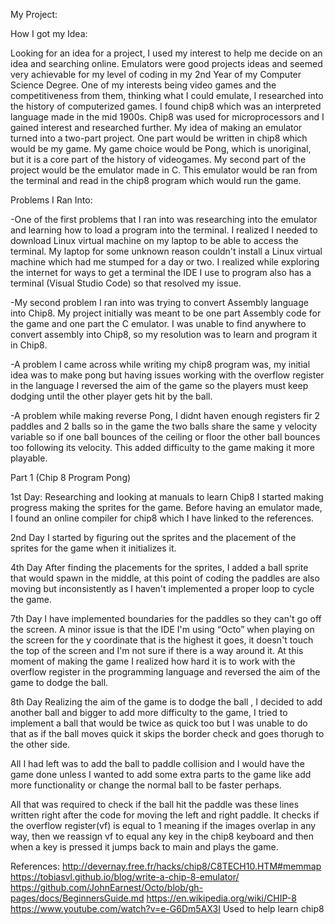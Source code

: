 My Project: 

How I got my Idea: 

Looking for an idea for a project, I used my interest to help me decide on an idea and searching online. 
Emulators were good projects ideas and seemed very achievable for my level of coding in my 2nd Year of my Computer Science Degree.
One of my interests being video games and the competitiveness from them, thinking what I could emulate, I researched into the history of computerized games. 
I found chip8 which was an interpreted language made in the mid 1900s. Chip8 was used for microprocessors and I gained interest and researched further.
My idea of making an emulator turned into a two-part project. One part would be written in chip8 which would be my game.
My game choice would be Pong, which is unoriginal, but it is a core part of the history of videogames. 
My second part of the project would be the emulator made in C. This emulator would be ran from the terminal and read in the chip8 program which would run the game. 

 

Problems I Ran Into: 

-One of the first problems that I ran into was researching into the emulator and learning how to load a program into the terminal. 
  I realized I needed to download Linux virtual machine on my laptop to be able to access the terminal. 
  My laptop for some unknown reason couldn't install a Linux virtual machine which had me stumped for a day or two.
  I realized while exploring the internet for ways to get a terminal the IDE I use to program also has a terminal (Visual Studio Code) so that resolved my issue. 

-My second problem I ran into was trying to convert Assembly language into Chip8. My project initially was meant to be one part
  Assembly code for the game and one part the C emulator. I was unable to find anywhere to convert assembly into Chip8, 
  so my resolution was to learn and program it in Chip8. 

-A problem I came across while writing my chip8 program was, my initial idea was to make pong but having issues working 
  with the overflow register in the language I reversed the aim of the game so the players must keep dodging until the other player gets hit by the ball. 

-A problem while making reverse Pong, I didnt haven enough registers fir 2 paddles and 2 balls so in the game the two balls 
  share the same y velocity variable so if one ball bounces of the ceiling or floor the other ball bounces too following its velocity. 
  This added difficulty to the game making it more playable. 

 

Part 1 (Chip 8 Program Pong) 

1st Day:
Researching and looking at manuals to learn Chip8 I started making progress making the sprites for the game. Before having an emulator made, 
I found an online compiler for chip8 which I have linked to the references. 

2nd Day
I started by figuring out the sprites and the placement of the sprites for the game when it initializes it. 

 

4th Day
After finding the placements for the sprites, I added a ball sprite that would spawn in the middle, at this point of coding the paddles are also moving but 
inconsistently as I haven't implemented a proper loop to cycle the game. 


7th Day
I have implemented boundaries for the paddles so they can't go off the screen. A minor issue is that the IDE I'm using “Octo” 
when playing on the screen for the y coordinate that is the highest it goes, it doesn't touch the top of the screen and I'm not sure 
if there is a way around it. At this moment of making the game I realized how hard it is to work with the overflow 
register in the programming language and reversed the aim of the game to dodge the ball. 

 8th Day
 Realizing the aim of the game is to dodge the ball , I decided to add another ball and bigger to add more difficulty to the game,
 I tried to implement a ball that would be twice as quick too but I was unable to do that as if the ball 
 moves quick it skips the border check and goes thorugh to the other side.

 

All I had left was to add the ball to paddle collision and I would have  the game done unless I wanted to add some extra parts 
to the game like add more functionality or change the normal ball to be faster perhaps. 

 

All that was required to check if the ball hit the paddle was these lines written right after the code for moving the left and right paddle. 
It checks if the overflow register(vf) is equal to 1 meaning if the images overlap in any way, then we reassign vf to equal any key 
in the chip8 keyboard and then when a key is pressed it jumps back to main and plays the game. 

 

 


References: 
http://devernay.free.fr/hacks/chip8/C8TECH10.HTM#memmap 
https://tobiasvl.github.io/blog/write-a-chip-8-emulator/ 
https://github.com/JohnEarnest/Octo/blob/gh-pages/docs/BeginnersGuide.md 
https://en.wikipedia.org/wiki/CHIP-8 
https://www.youtube.com/watch?v=e-G6Dm5AX3I Used to help learn chip8 
